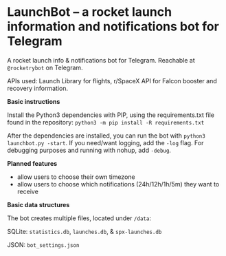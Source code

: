 # LaunchBot – a rocket launch information and notifications bot for Telegram
A rocket launch info & notifications bot for Telegram. Reachable at `@rocketrybot` on Telegram.

APIs used: Launch Library for flights, r/SpaceX API for Falcon booster and recovery information.

**Basic instructions**

Install the Python3 dependencies with PIP, using the requirements.txt file found in the repository: `python3 -m pip install -R requirements.txt `

After the dependencies are installed, you can run the bot with `python3 launchbot.py -start`. If you need/want logging, add the `-log` flag. For debugging purposes and running with nohup, add `-debug`.


**Planned features**

- allow users to choose their own timezone
- allow users to choose which notifications (24h/12h/1h/5m) they want to receive

**Basic data structures**

The bot creates multiple files, located under `/data`:

SQLite: `statistics.db`, `launches.db`, & `spx-launches.db`

JSON: `bot_settings.json`
